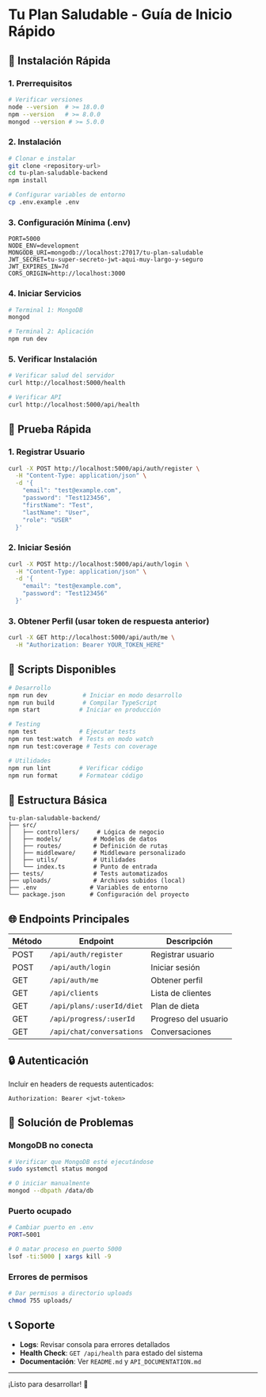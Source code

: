 # Tu Plan Saludable - Guía de Inicio Rápido

## 🚀 Instalación Rápida

### 1. Prerrequisitos
```bash
# Verificar versiones
node --version  # >= 18.0.0
npm --version   # >= 8.0.0
mongod --version # >= 5.0.0
```

### 2. Instalación
```bash
# Clonar e instalar
git clone <repository-url>
cd tu-plan-saludable-backend
npm install

# Configurar variables de entorno
cp .env.example .env
```

### 3. Configuración Mínima (.env)
```env
PORT=5000
NODE_ENV=development
MONGODB_URI=mongodb://localhost:27017/tu-plan-saludable
JWT_SECRET=tu-super-secreto-jwt-aqui-muy-largo-y-seguro
JWT_EXPIRES_IN=7d
CORS_ORIGIN=http://localhost:3000
```

### 4. Iniciar Servicios
```bash
# Terminal 1: MongoDB
mongod

# Terminal 2: Aplicación
npm run dev
```

### 5. Verificar Instalación
```bash
# Verificar salud del servidor
curl http://localhost:5000/health

# Verificar API
curl http://localhost:5000/api/health
```

## 🧪 Prueba Rápida

### 1. Registrar Usuario
```bash
curl -X POST http://localhost:5000/api/auth/register \
  -H "Content-Type: application/json" \
  -d '{
    "email": "test@example.com",
    "password": "Test123456",
    "firstName": "Test",
    "lastName": "User",
    "role": "USER"
  }'
```

### 2. Iniciar Sesión
```bash
curl -X POST http://localhost:5000/api/auth/login \
  -H "Content-Type: application/json" \
  -d '{
    "email": "test@example.com",
    "password": "Test123456"
  }'
```

### 3. Obtener Perfil (usar token de respuesta anterior)
```bash
curl -X GET http://localhost:5000/api/auth/me \
  -H "Authorization: Bearer YOUR_TOKEN_HERE"
```

## 🔧 Scripts Disponibles

```bash
# Desarrollo
npm run dev          # Iniciar en modo desarrollo
npm run build        # Compilar TypeScript
npm start           # Iniciar en producción

# Testing
npm test            # Ejecutar tests
npm run test:watch  # Tests en modo watch
npm run test:coverage # Tests con coverage

# Utilidades
npm run lint        # Verificar código
npm run format      # Formatear código
```

## 📁 Estructura Básica

```
tu-plan-saludable-backend/
├── src/
│   ├── controllers/     # Lógica de negocio
│   ├── models/         # Modelos de datos
│   ├── routes/         # Definición de rutas
│   ├── middleware/     # Middleware personalizado
│   ├── utils/          # Utilidades
│   └── index.ts        # Punto de entrada
├── tests/              # Tests automatizados
├── uploads/            # Archivos subidos (local)
├── .env               # Variables de entorno
└── package.json       # Configuración del proyecto
```

## 🌐 Endpoints Principales

| Método | Endpoint | Descripción |
|--------|----------|-------------|
| POST | `/api/auth/register` | Registrar usuario |
| POST | `/api/auth/login` | Iniciar sesión |
| GET | `/api/auth/me` | Obtener perfil |
| GET | `/api/clients` | Lista de clientes |
| GET | `/api/plans/:userId/diet` | Plan de dieta |
| GET | `/api/progress/:userId` | Progreso del usuario |
| GET | `/api/chat/conversations` | Conversaciones |

## 🔒 Autenticación

Incluir en headers de requests autenticados:
```
Authorization: Bearer <jwt-token>
```

## 🐛 Solución de Problemas

### MongoDB no conecta
```bash
# Verificar que MongoDB esté ejecutándose
sudo systemctl status mongod

# O iniciar manualmente
mongod --dbpath /data/db
```

### Puerto ocupado
```bash
# Cambiar puerto en .env
PORT=5001

# O matar proceso en puerto 5000
lsof -ti:5000 | xargs kill -9
```

### Errores de permisos
```bash
# Dar permisos a directorio uploads
chmod 755 uploads/
```

## 📞 Soporte

- **Logs**: Revisar consola para errores detallados
- **Health Check**: `GET /api/health` para estado del sistema
- **Documentación**: Ver `README.md` y `API_DOCUMENTATION.md`

---

¡Listo para desarrollar! 🎉

